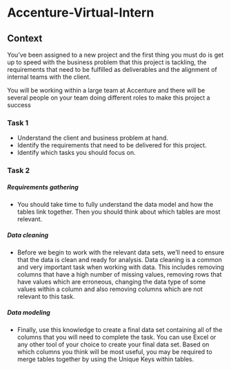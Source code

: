 # Accenture-Virtual-Intern

## Context
You’ve been assigned to a new project and the first thing you must do is get up to speed with the business problem that this project is tackling, the requirements that need to be fulfilled as deliverables and the alignment of internal teams with the client.

You will be working within a large team at Accenture and there will be several people on your team doing different roles to make this project a success

### Task 1
- Understand the client and business problem at hand.
- Identify the requirements that need to be delivered for this project.
- Identify which tasks you should focus on.

### Task 2

##### Requirements gathering
- You should take time to fully understand the data model and how the tables link together. Then you should think about which tables are most relevant.
##### Data cleaning
- Before we begin to work with the relevant data sets, we’ll need to ensure that the data is clean and ready for analysis.
Data cleaning is a common and very important task when working with data. This includes removing columns that have a high number of missing values,
removing rows that have values which are erroneous, changing the data type of some values within a column and also removing columns which are not relevant to this task. 
##### Data modeling
- Finally, use this knowledge to create a final data set containing all of the columns that you will need to complete the task.
You can use Excel or any other tool of your choice to create your final data set. Based on which columns you think will be most useful,
you may be required to merge tables together by using the Unique Keys within tables.
